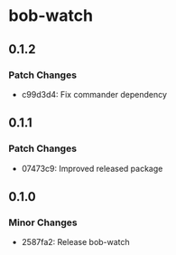 # bob-watch

## 0.1.2

### Patch Changes

- c99d3d4: Fix commander dependency

## 0.1.1

### Patch Changes

- 07473c9: Improved released package

## 0.1.0

### Minor Changes

- 2587fa2: Release bob-watch
